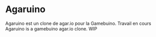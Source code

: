 # Agaruino
Agaruino est un clone de agar.io pour la Gamebuino.
Travail en cours
Agaruino is a gamebuino agar.io clone.
WIP

